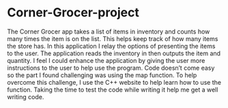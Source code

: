 # Corner-Grocer-project
The Corner Grocer app takes a list of items in inventory and counts how many times the item is on the list. This helps keep track of how many items the store has. In this application I relay the options of presenting the items to the user. The application reads the inventory in then outputs the item and quantity. I feel I could enhance the application by giving the user more instructions to the user to help use the program. Code doesn’t come easy so the part I found challenging was using the map function. To help overcome this challenge, I use the C++ website to help learn how to use the function. Taking the time to test the code while writing it help me get a well writing code.
